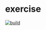 # exercise
[![build](https://travis-ci.org/maodia/exercise.svg?branch=master)](https://travis-ci.org/maodia/exercise)
